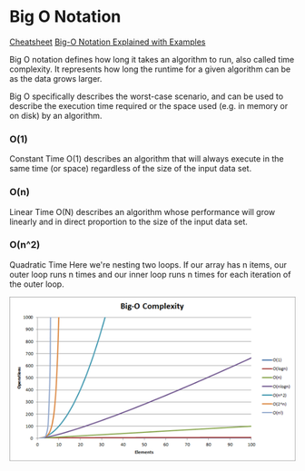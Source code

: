# Big O Notation

[Cheatsheet](https://www.bigocheatsheet.com/)
[Big-O Notation Explained with Examples](https://developerinsider.co/big-o-notation-explained-with-examples/amp/)

Big O notation defines how long it takes an algorithm to run, also called time complexity. It represents how long the runtime for a given algorithm can be as the data grows larger.

Big O specifically describes the worst-case scenario, and can be used to describe the execution time required or the space used (e.g. in memory or on disk) by an algorithm.

### O(1)
Constant Time
O(1) describes an algorithm that will always execute in the same time (or space) regardless of the size of the input data set.


### O(n)
Linear Time
O(N) describes an algorithm whose performance will grow linearly and in direct proportion to the size of the input data set.

### O(n^2)
Quadratic Time
Here we're nesting two loops. If our array has n items, our outer loop runs n times and our inner loop runs n times for each iteration of the outer loop.

![BigONotation Image](../images/BigOComplexity.png)
